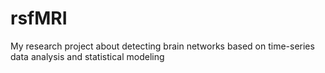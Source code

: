 # rsfMRI
My research project about detecting brain networks based on time-series data analysis and statistical modeling
